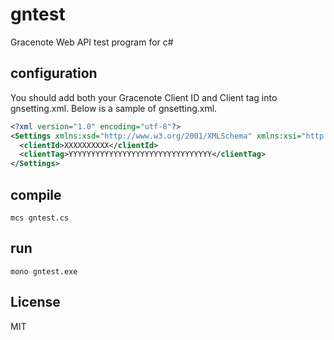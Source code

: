 # gntest

Gracenote Web API test program for c#

## configuration

You should add both your Gracenote Client ID and Client tag into gnsetting.xml.
Below is a sample of gnsetting.xml.

```xml
<?xml version="1.0" encoding="utf-8"?>
<Settings xmlns:xsd="http://www.w3.org/2001/XMLSchema" xmlns:xsi="http://www.w3.org/2001/XMLSchema-instance">
  <clientId>XXXXXXXXXX</clientId>
  <clientTag>YYYYYYYYYYYYYYYYYYYYYYYYYYYYYYYY</clientTag>
</Settings>
```

## compile
```
mcs gntest.cs
```

## run
```
mono gntest.exe
```

## License
MIT
